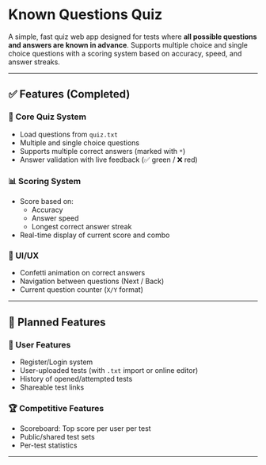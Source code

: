 # Known Questions Quiz

A simple, fast quiz web app designed for tests where **all possible questions and answers are known in advance**. Supports multiple choice and single choice questions with a scoring system based on accuracy, speed, and answer streaks.

---

## ✅ Features (Completed)

### 🎯 Core Quiz System
- Load questions from `quiz.txt`
- Multiple and single choice questions
- Supports multiple correct answers (marked with `*`)
- Answer validation with live feedback (✅ green / ❌ red)

### 📊 Scoring System
- Score based on:
  - Accuracy
  - Answer speed
  - Longest correct answer streak
- Real-time display of current score and combo

### 🚀 UI/UX
- Confetti animation on correct answers
- Navigation between questions (Next / Back)
- Current question counter (`X/Y` format)

---

## 📂 Planned Features

### 🧩 User Features
- Register/Login system
- User-uploaded tests (with `.txt` import or online editor)
- History of opened/attempted tests
- Shareable test links

### 🏆 Competitive Features
- Scoreboard: Top score per user per test
- Public/shared test sets
- Per-test statistics

---
